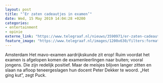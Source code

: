 ```yaml
---
layout: post
title: "’Er zaten cadeautjes in examen’"
date: Wed, 15 May 2019 14:04:28 +0200
categories: 
- entertainment 
- opinie 
externe_link: "https://www.telegraaf.nl/nieuws/3590971/er-zaten-cadeautjes-in-examen"
feature_image: "https://www.telegraaf.nl/images/1200x630/filters:format(jpeg):quality(80)/cdn-kiosk-api.telegraaf.nl/98852b04-770a-11e9-b1c7-02d2fb1aa1d7.jpg"
---
```


<p class="intro">Amsterdam Het mavo-examen aardrijkskunde zit erop! Ruim voordat het examen is afgelopen komen de examenleerlingen naar buiten; vooral jongens. Die zijn redelijk positief. Maar de meisjes blijven langer zitten en slaan na afloop teneergeslagen hun docent Peter Dekker te woord. „Het ging kut”, zegt Puck.</p>
